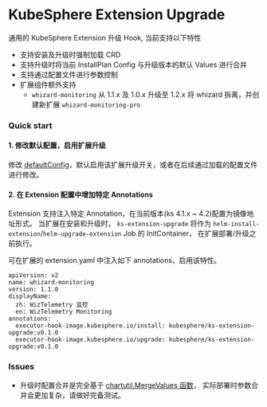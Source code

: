 # KubeSphere Extension Upgrade

通用的 KubeSphere Extension 升级 Hook, 当前支持以下特性

- 支持安装及升级时强制加载 CRD
- 支持升级时将当前 InstallPlan Config 与升级版本的默认 Values 进行合并
- 支持通过配置文件进行参数控制
- 扩展组件额外支持
    - `whizard-monitoring` 从 1.1.x 及 1.0.x 升级至 1.2.x 将 whizard 拆离，并创建新扩展 `whizard-monitoring-pro`


### Quick start

#### 1. 修改默认配置，启用扩展升级

修改 [defaultConfig](./pkg/config/config.go)，默认启用该扩展升级开关，或者在后续通过加载的配置文件进行修改。

#### 2. 在 Extension 配置中增加特定 Annotations 

Extension 支持注入特定 Annotation，在当前版本(ks 4.1.x ~ 4.2)配置为镜像地址形式。 当扩展在安装和升级时， `ks-extension-upgrade` 将作为 `helm-install-extension`/`helm-upgrade-extension` Job 的 InitContainer， 在扩展部署/升级之前执行。

可在扩展的 extension.yaml 中注入如下 annotations，启用该特性。  

```
apiVersion: v2
name: whizard-monitoring
version: 1.1.0
displayName:
  zh: WizTelemetry 监控
  en: WizTelemetry Monitoring
annotations:
  executor-hook-image.kubesphere.io/install: kubesphere/ks-extension-upgrade:v0.1.0
  executor-hook-image.kubesphere.io/upgrade: kubesphere/ks-extension-upgrade:v0.1.0
```

### Issues

- 升级时配置合并是完全基于 [chartutil.MergeValues 函数](https://pkg.go.dev/helm.sh/helm/v3@v3.17.2/pkg/chartutil#MergeValues)， 实际部署时参数合并会更加复杂，请做好完备测试。